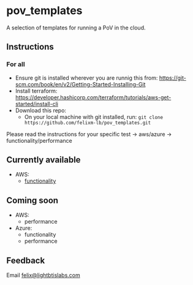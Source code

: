 # pov_templates
A selection of templates for running a PoV in the cloud.

## Instructions

### For all
- Ensure git is installed wherever you are runnig this from: https://git-scm.com/book/en/v2/Getting-Started-Installing-Git
- Install terraform: https://developer.hashicorp.com/terraform/tutorials/aws-get-started/install-cli
- Download this repo:
  - On your local machine with git installed, run: `git clone https://github.com/felixm-lb/pov_templates.git`

Please read the instructions for your specific test -> aws/azure -> functionality/performance

## Currently available
- AWS:
  - [functionality](./aws/functionality/)

## Coming soon
- AWS:
  - performance
- Azure:
  - functionality
  - performance

## Feedback
Email felix@lightbtislabs.com
